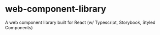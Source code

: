# web-component-library
A web component library built for React (w/ Typescript, Storybook, Styled Components)
